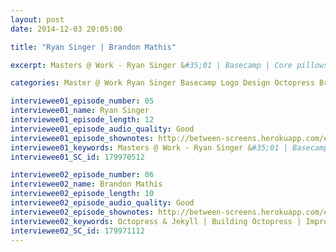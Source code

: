 ```yaml
---
layout: post
date: 2014-12-03 20:05:00

title: "Ryan Singer | Brandon Mathis"

excerpt: Masters @ Work - Ryan Singer &#35;01 | Basecamp | Core pillows & logo | Importance of design | Hardest design problems || Octopress & Jekyll | Building Octopress | Improvements for blogs | Prototyping? 

categories: Master @ Work Ryan Singer Basecamp Logo Design Octopress Brandon Mathis Jekyll Blogs Prototyping

interviewee01_episode_number: 05
interviewee01_name: Ryan Singer
interviewee01_episode_length: 12
interviewee01_episode_audio_quality: Good
interviewee01_episode_shownotes: http://between-screens.herokuapp.com/episodes/5
interviewee01_keywords: Masters @ Work - Ryan Singer &#35;01 | Basecamp | Core pillows & logo | Importance of design | Hardest design problems
interviewee01_SC_id: 179970512

interviewee02_episode_number: 06
interviewee02_name: Brandon Mathis
interviewee02_episode_length: 10
interviewee02_episode_audio_quality: Good 
interviewee02_episode_shownotes: http://between-screens.herokuapp.com/episodes/6
interviewee02_keywords: Octopress & Jekyll | Building Octopress | Improvements for blogs | Prototyping? 
interviewee02_SC_id: 179971112 
---
```

